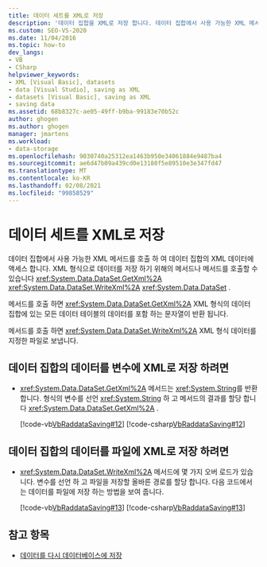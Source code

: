 ```yaml
---
title: 데이터 세트를 XML로 저장
description: '데이터 집합을 XML로 저장 합니다. 데이터 집합에서 사용 가능한 XML 메서드 (예: GetXml 또는 WriteXml)를 호출 하 여 데이터 집합의 XML 데이터에 액세스 합니다.'
ms.custom: SEO-VS-2020
ms.date: 11/04/2016
ms.topic: how-to
dev_langs:
- VB
- CSharp
helpviewer_keywords:
- XML [Visual Basic], datasets
- data [Visual Studio], saving as XML
- datasets [Visual Basic], saving as XML
- saving data
ms.assetid: 68b8327c-ae05-49ff-b9ba-99183e70b52c
author: ghogen
ms.author: ghogen
manager: jmartens
ms.workload:
- data-storage
ms.openlocfilehash: 9030740a25312ea1463b950e34061884e9487ba4
ms.sourcegitcommit: ae6d47b09a439cd0e13180f5e89510e3e347fd47
ms.translationtype: MT
ms.contentlocale: ko-KR
ms.lasthandoff: 02/08/2021
ms.locfileid: "99858529"
---
```

# <a name="save-a-dataset-as-xml"></a>데이터 세트를 XML로 저장

데이터 집합에서 사용 가능한 XML 메서드를 호출 하 여 데이터 집합의 XML 데이터에 액세스 합니다. XML 형식으로 데이터를 저장 하기 위해의 메서드나 메서드를 호출할 수 있습니다 <xref:System.Data.DataSet.GetXml%2A> <xref:System.Data.DataSet.WriteXml%2A> <xref:System.Data.DataSet> .

메서드를 호출 하면 <xref:System.Data.DataSet.GetXml%2A> XML 형식의 데이터 집합에 있는 모든 데이터 테이블의 데이터를 포함 하는 문자열이 반환 됩니다.

메서드를 호출 하면 <xref:System.Data.DataSet.WriteXml%2A> XML 형식 데이터를 지정한 파일로 보냅니다.

## <a name="to-save-the-data-in-a-dataset-as-xml-to-a-variable"></a>데이터 집합의 데이터를 변수에 XML로 저장 하려면

- <xref:System.Data.DataSet.GetXml%2A> 메서드는 <xref:System.String>를 반환합니다. 형식의 변수를 선언 <xref:System.String> 하 고 메서드의 결과를 할당 합니다 <xref:System.Data.DataSet.GetXml%2A> .

     [!code-vb[VbRaddataSaving#12](../data-tools/codesnippet/VisualBasic/save-a-dataset-as-xml_1.vb)]
     [!code-csharp[VbRaddataSaving#12](../data-tools/codesnippet/CSharp/save-a-dataset-as-xml_1.cs)]

## <a name="to-save-the-data-in-a-dataset-as-xml-to-a-file"></a>데이터 집합의 데이터를 파일에 XML로 저장 하려면

- <xref:System.Data.DataSet.WriteXml%2A> 메서드에 몇 가지 오버 로드가 있습니다. 변수를 선언 하 고 파일을 저장할 올바른 경로를 할당 합니다. 다음 코드에서는 데이터를 파일에 저장 하는 방법을 보여 줍니다.

     [!code-vb[VbRaddataSaving#13](../data-tools/codesnippet/VisualBasic/save-a-dataset-as-xml_2.vb)]
     [!code-csharp[VbRaddataSaving#13](../data-tools/codesnippet/CSharp/save-a-dataset-as-xml_2.cs)]

## <a name="see-also"></a>참고 항목

- [데이터를 다시 데이터베이스에 저장](../data-tools/save-data-back-to-the-database.md)
